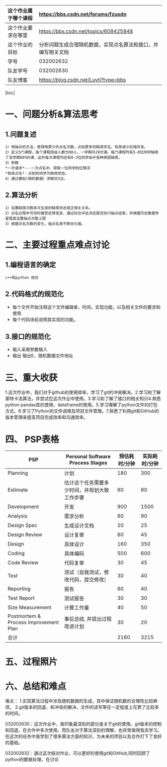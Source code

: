 | 这个作业属于哪个课程 | https://bbs.csdn.net/forums/fzusdn |
|:------------ |:--------------|
| 这个作业要求在哪里  | https://bbs.csdn.net/topics/608425848 | 
| 这个作业的目标   |分析问题生成合理随机数据，实现点名算法和接口，并编写相关文档|
| 学号  | 032002632 |
|队友学号  |032002630|
|队友博客|https://blog.csdn.net/Luyti?type=bbs|

[toc]

 <!-- <img src=""   width="40%"> -->
# 一、问题分析&算法思考
## 1.问题复述
    1）用抽点的方法，使得用更少的点名次数，点到更多的缺席学生。有效减少后端并发。
    2）定义5门课程，每个课程班级人数为90人，一学期共20次课。每门课程均有5-8位同学缺席了该学期80%的课，此外每次课程均还有0-3位同学由于各种原因缺席。
    3）参数 
    *一次请求*---一次点名中，获取一位同学到位情况  
    *有效点名*：点到的同学为缺席状态。
    4）通过模拟(随机数据）求解优化E。
## 2.算法分析

    1）设置缺席次数本次生成的缺席状态成正相关关系。
    2）点名过程中可同时接受反馈信息，通过综合评估决定是否执行抽点结束，并根据历史数据丰富程度设置抽点次数上限
    3）根据点名次数的变化，抽点名单不断优化缩。

<!-- -    i.涉及的随机目标：absence ：直到此次点名的当前课程每个缺席次数，
-    ii. 5-8名同学缺席80%课程
-    iii. 每次课程有0-3名同学缺席。 -->
# 二、主要过程重点难点讨论
## 1.编程语言的确定
    c++和python 结合
## 2.代码格式的规范化
*  每个文件开始注释这个文件编辑者，时间，实现功能，以及相关文件的要求和使用
*  每个代码块前说明其实现的功能。
## 3.接口的规范化
- 输入采用参数输入
- 输出 输出E，随机数据文件地址
# 三、重大收获
1.这次作业中，我们对于github的使用频率，学习了git的冲突解决。2.学习和了解蒙特卡洛算法，并尝试在这次作业中使用。3.学习和了解了接口的相关知识4.熟悉python pandas库的使用，dataframe的使用。5.学习理解了python文件的打包方式。6.学习了Python的文件调用及项目文件管理。7.熟悉了利用git和GitHub的版本管理来提高项目完成效率和沟通效率。
# 四、 PSP表格
| PSP|Personal Software Process Stages|预估耗时/分钟|	实际耗时/分钟|
|-------|--------|-----------|----------|
|Planning      | 计划                                     |180|300|
|Estimate	    |估计这个任务需要多少时间，并规划大致工作步骤 |60  |   80     |
|Development    |开发|                    900 | 1500      |                      
|Analysis	         |需求分析          |60	|  90      |
|Design Spec       |生成设计文档                    |20  |   25   |	
|Design Review     |设计复审                   |60     | 45    |
|Design	     |具体设计             	    |160     |    350  |	
|Coding     |   具体编码                   |   500    |  600       |
|Code Review      |代码复审                  |  30     |   45      |
|Test         |测试（自我测试，修改代码，提交修改）           |  30    |  40       |
|Reporting     |报告                 |   60    |   40      |
|Test Report      |测试报告                      |    30   |  30       |
|Size Measurement    |计算工作量                    |     40  |     50    |
|Postmortem & Process Improvement Plan| 事后总结, 并提出过程改进计划                  |    30   |   20    |
|合计    |           |  2160        |   3215   |
# 五、过程照片

# 六、总结和难点
难点：
1.实现算法过程中涉及随机数据的生成，其中保证随机数的合理性比较麻烦。 
2.git版本的回退、和冲突的解决，文件的读写等在一定程度上花费了比较多的时间。

032002630：这次作业中，我印象最深刻的部分是关于git的使用。git版本的控制和回退，在合作中多次使用。而队友对于算法深刻的理解，也非常值得我去学习。在这次的任务中我学到了很多算法方面的知识，为未来的项目以及合作打下了良好的基础。

032002632：通过这次结对作业，可以更好的使用git和GitHub,同时回顾了python的数据处理，在讨论


